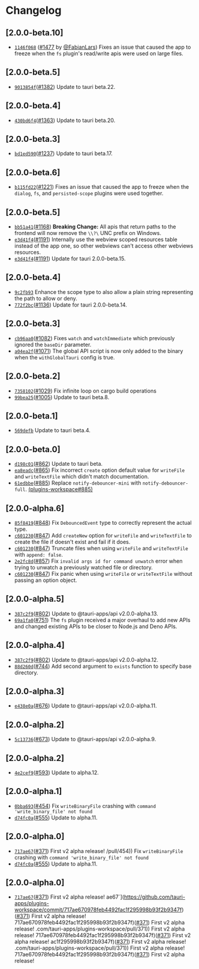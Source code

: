 # Changelog

## \[2.0.0-beta.10]

- [`1146f068`](https://github.com/tauri-apps/plugins-workspace/commit/1146f068e1a2ce4244982532c621270c022bcdff) ([#1477](https://github.com/tauri-apps/plugins-workspace/pull/1477) by [@FabianLars](https://github.com/tauri-apps/plugins-workspace/../../FabianLars)) Fixes an issue that caused the app to freeze when the `fs` plugin's read/write apis were used on large files.

## \[2.0.0-beta.5]

- [`9013854f`](https://github.com/tauri-apps/plugins-workspace/commit/9013854f42a49a230b9dbb9d02774765528a923f)([#1382](https://github.com/tauri-apps/plugins-workspace/pull/1382)) Update to tauri beta.22.

## \[2.0.0-beta.4]

- [`430bd6f4`](https://github.com/tauri-apps/plugins-workspace/commit/430bd6f4f379bee5d232ae6b098ae131db7f178a)([#1363](https://github.com/tauri-apps/plugins-workspace/pull/1363)) Update to tauri beta.20.

## \[2.0.0-beta.3]

- [`bd1ed590`](https://github.com/tauri-apps/plugins-workspace/commit/bd1ed5903ffcce5500310dac1e59e8c67674ef1e)([#1237](https://github.com/tauri-apps/plugins-workspace/pull/1237)) Update to tauri beta.17.

## \[2.0.0-beta.6]

- [`b115fd22`](https://github.com/tauri-apps/plugins-workspace/commit/b115fd22e0da073f5d758c13474ec2106cf78163)([#1221](https://github.com/tauri-apps/plugins-workspace/pull/1221)) Fixes an issue that caused the app to freeze when the `dialog`, `fs`, and `persisted-scope` plugins were used together.

## \[2.0.0-beta.5]

- [`bb51a41`](https://github.com/tauri-apps/plugins-workspace/commit/bb51a41d67ebf989e8aedf10c4b1a7f9514d1bdf)([#1168](https://github.com/tauri-apps/plugins-workspace/pull/1168)) **Breaking Change:** All apis that return paths to the frontend will now remove the `\\?\` UNC prefix on Windows.
- [`e3d41f4`](https://github.com/tauri-apps/plugins-workspace/commit/e3d41f4011bd3ea3ce281bb38bbe31d3709f8e0f)([#1191](https://github.com/tauri-apps/plugins-workspace/pull/1191)) Internally use the webview scoped resources table instead of the app one, so other webviews can't access other webviews resources.
- [`e3d41f4`](https://github.com/tauri-apps/plugins-workspace/commit/e3d41f4011bd3ea3ce281bb38bbe31d3709f8e0f)([#1191](https://github.com/tauri-apps/plugins-workspace/pull/1191)) Update for tauri 2.0.0-beta.15.

## \[2.0.0-beta.4]

- [`9c2fb93`](https://github.com/tauri-apps/plugins-workspace/commit/9c2fb9306ecd3936a2aef56b3c012899036db098) Enhance the scope type to also allow a plain string representing the path to allow or deny.
- [`772f2bc`](https://github.com/tauri-apps/plugins-workspace/commit/772f2bc3495a4f83f1c3e538cbac6d29cbd7d5ef)([#1136](https://github.com/tauri-apps/plugins-workspace/pull/1136)) Update for tauri 2.0.0-beta.14.

## \[2.0.0-beta.3]

- [`cb96aa0`](https://github.com/tauri-apps/plugins-workspace/commit/cb96aa06277f7b864952827ec9fb1e74c8a1f761)([#1082](https://github.com/tauri-apps/plugins-workspace/pull/1082)) Fixes `watch` and `watchImmediate` which previously ignored the `baseDir` parameter.
- [`a04ea2f`](https://github.com/tauri-apps/plugins-workspace/commit/a04ea2f38294d5a3987578283badc8eec87a7752)([#1071](https://github.com/tauri-apps/plugins-workspace/pull/1071)) The global API script is now only added to the binary when the `withGlobalTauri` config is true.

## \[2.0.0-beta.2]

- [`7358102`](https://github.com/tauri-apps/plugins-workspace/commit/735810237e21504a027a65a7b3c25fd7e594288a)([#1029](https://github.com/tauri-apps/plugins-workspace/pull/1029)) Fix infinite loop on cargo build operations
- [`99bea25`](https://github.com/tauri-apps/plugins-workspace/commit/99bea2559c2c0648c2519c50a18cd124dacef57b)([#1005](https://github.com/tauri-apps/plugins-workspace/pull/1005)) Update to tauri beta.8.

## \[2.0.0-beta.1]

- [`569defb`](https://github.com/tauri-apps/plugins-workspace/commit/569defbe9492e38938554bb7bdc1be9151456d21) Update to tauri beta.4.

## \[2.0.0-beta.0]

- [`d198c01`](https://github.com/tauri-apps/plugins-workspace/commit/d198c014863ee260cb0de88a14b7fc4356ef7474)([#862](https://github.com/tauri-apps/plugins-workspace/pull/862)) Update to tauri beta.
- [`ea8eadc`](https://github.com/tauri-apps/plugins-workspace/commit/ea8eadce85b2e3e8eb7eb1a779fc3aa6c1201fa3)([#865](https://github.com/tauri-apps/plugins-workspace/pull/865)) Fix incorrect `create` option default value for `writeFile` and `writeTextFile` which didn't match documentation.
- [`61edbbe`](https://github.com/tauri-apps/plugins-workspace/commit/61edbbec0acda4213ed8684f75a973e8be123a52)([#885](https://github.com/tauri-apps/plugins-workspace/pull/885)) Replace `notify-debouncer-mini` with `notify-debouncer-full`. [(plugins-workspace#885)](https://github.com/tauri-apps/plugins-workspace/pull/885)

## \[2.0.0-alpha.6]

- [`85f8419`](https://github.com/tauri-apps/plugins-workspace/commit/85f841968200316958d707db0c39bb115f762471)([#848](https://github.com/tauri-apps/plugins-workspace/pull/848)) Fix `DebouncedEvent` type to correctly represent the actual type.
- [`c601230`](https://github.com/tauri-apps/plugins-workspace/commit/c60123093ddf725af7228494182fed697ff8b021)([#847](https://github.com/tauri-apps/plugins-workspace/pull/847)) Add `createNew` option for `writeFile` and `writeTextFile` to create the file if doesn't exist and fail if it does.
- [`c601230`](https://github.com/tauri-apps/plugins-workspace/commit/c60123093ddf725af7228494182fed697ff8b021)([#847](https://github.com/tauri-apps/plugins-workspace/pull/847)) Truncate files when using `writeFile` and `writeTextFile` with `append: false`.
- [`2e2fc8d`](https://github.com/tauri-apps/plugins-workspace/commit/2e2fc8de69dd8d282b66ec81561d57d8af802dc5)([#857](https://github.com/tauri-apps/plugins-workspace/pull/857)) Fix `invalid args id for command unwatch` error when trying to unwatch a previously watched file or directory.
- [`c601230`](https://github.com/tauri-apps/plugins-workspace/commit/c60123093ddf725af7228494182fed697ff8b021)([#847](https://github.com/tauri-apps/plugins-workspace/pull/847)) Fix panic when using `writeFile` or `writeTextFile` without passing an option object.

## \[2.0.0-alpha.5]

- [`387c2f9`](https://github.com/tauri-apps/plugins-workspace/commit/387c2f9e0ce4c75c07ffa3fd76391a25b58f5daf)([#802](https://github.com/tauri-apps/plugins-workspace/pull/802)) Update to @tauri-apps/api v2.0.0-alpha.13.
- [`69a1fa0`](https://github.com/tauri-apps/plugins-workspace/commit/69a1fa099c3143b6e426492f1c9d9cfbe56d2209)([#751](https://github.com/tauri-apps/plugins-workspace/pull/751)) The `fs` plugin received a major overhaul to add new APIs and changed existing APIs to be closer to Node.js and Deno APIs.

## \[2.0.0-alpha.4]

- [`387c2f9`](https://github.com/tauri-apps/plugins-workspace/commit/387c2f9e0ce4c75c07ffa3fd76391a25b58f5daf)([#802](https://github.com/tauri-apps/plugins-workspace/pull/802)) Update to @tauri-apps/api v2.0.0-alpha.12.
- [`88d260d`](https://github.com/tauri-apps/plugins-workspace/commit/88d260d90130f9df4b9ce00c1ad1bf1e4b30b1c0)([#744](https://github.com/tauri-apps/plugins-workspace/pull/744)) Add second argument to `exists` function to specify base directory.

## \[2.0.0-alpha.3]

- [`e438e0a`](https://github.com/tauri-apps/plugins-workspace/commit/e438e0a62d4b430a5159f05f13ecd397dd891a0d)([#676](https://github.com/tauri-apps/plugins-workspace/pull/676)) Update to @tauri-apps/api v2.0.0-alpha.11.

## \[2.0.0-alpha.2]

- [`5c13736`](https://github.com/tauri-apps/plugins-workspace/commit/5c137365c60790e8d4037d449e8237aa3fffdab0)([#673](https://github.com/tauri-apps/plugins-workspace/pull/673)) Update to @tauri-apps/api v2.0.0-alpha.9.

## \[2.0.0-alpha.2]

- [`4e2cef9`](https://github.com/tauri-apps/plugins-workspace/commit/4e2cef9b702bbbb9cf4ee17de50791cb21f1b2a4)([#593](https://github.com/tauri-apps/plugins-workspace/pull/593)) Update to alpha.12.

## \[2.0.0-alpha.1]

- [`0bba693`](https://github.com/tauri-apps/plugins-workspace/commit/0bba6932c09da5267a9dbf75ba52252e39458420)([#454](https://github.com/tauri-apps/plugins-workspace/pull/454)) Fix `writeBinaryFile` crashing with `command 'write_binary_file' not found`
- [`d74fc0a`](https://github.com/tauri-apps/plugins-workspace/commit/d74fc0a097996e90a37be8f57d50b7d1f6ca616f)([#555](https://github.com/tauri-apps/plugins-workspace/pull/555)) Update to alpha.11.

## \[2.0.0-alpha.0]

- [`717ae67`](https://github.com/tauri-apps/plugins-workspace/commit/717ae670978feb4492fac1f295998b93f2b9347f)([#371](https://github.com/tauri-apps/plugins-workspace/pull/371)) First v2 alpha release!
  /pull/454)) Fix `writeBinaryFile` crashing with `command 'write_binary_file' not found`
- [`d74fc0a`](https://github.com/tauri-apps/plugins-workspace/commit/d74fc0a097996e90a37be8f57d50b7d1f6ca616f)([#555](https://github.com/tauri-apps/plugins-workspace/pull/555)) Update to alpha.11.

## \[2.0.0-alpha.0]

- [`717ae67`](https://github.com/tauri-apps/plugins-workspace/commit/717ae670978feb4492fac1f295998b93f2b9347f)([#371](https://github.com/tauri-apps/plugins-workspace/pull/371)) First v2 alpha release!
  ae67\`]\(https://github.com/tauri-apps/plugins-workspace/commit/717ae670978feb4492fac1f295998b93f2b9347f)([#371](https://github.com/tauri-apps/plugins-workspace/pull/371)) First v2 alpha release!
  717ae670978feb4492fac1f295998b93f2b9347f)([#371](https://github.com/tauri-apps/plugins-workspace/pull/371)) First v2 alpha release!
  .com/tauri-apps/plugins-workspace/pull/371)) First v2 alpha release!
  717ae670978feb4492fac1f295998b93f2b9347f)([#371](https://github.com/tauri-apps/plugins-workspace/pull/371)) First v2 alpha release!
  ac1f295998b93f2b9347f)([#371](https://github.com/tauri-apps/plugins-workspace/pull/371)) First v2 alpha release!
  .com/tauri-apps/plugins-workspace/pull/371)) First v2 alpha release!
  717ae670978feb4492fac1f295998b93f2b9347f)([#371](https://github.com/tauri-apps/plugins-workspace/pull/371)) First v2 alpha release!
